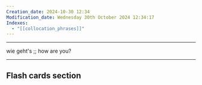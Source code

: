 ```yaml
---
Creation_date: 2024-10-30 12:34
Modification_date: Wednesday 30th October 2024 12:34:17
Indexes:
  - "[[collocation_phrases]]"
---
```


----

wie geht's ;; how are you?
<!--SR:!2024-11-11,3,250-->



















---
## Flash cards section

